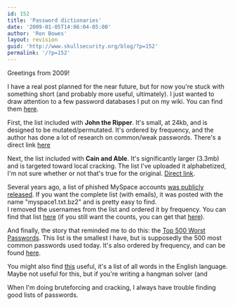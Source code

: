 ```yaml
---
id: 152
title: 'Password dictionaries'
date: '2009-01-05T14:06:04-05:00'
author: 'Ron Bowes'
layout: revision
guid: 'http://www.skullsecurity.org/blog/?p=152'
permalink: '/?p=152'
---
```


Greetings from 2009!

I have a real post planned for the near future, but for now you're stuck with something short (and probably more useful, ultimately). I just wanted to draw attention to a few password databases I put on my wiki. You can find them [here](http://www.skullsecurity.org/wiki/index.php/Passwords).

First, the list included with **John the Ripper**. It's small, at 24kb, and is designed to be mutated/permutated. It's ordered by frequency, and the author has done a lot of research on common/weak passwords. There's a direct link [here](http://www.skullsecurity.org/wiki/images/5/53/List-john.txt)

Next, the list included with **Cain and Able**. It's significantly larger (3.3mb) and is targeted toward local cracking. The list I've uploaded it alphabetized, I'm not sure whether or not that's true for the original. [Direct link](http://www.skullsecurity.org/wiki/images/b/b5/List-cain.txt).

Several years ago, a list of phished MySpace accounts [was publicly released](http://www.wired.com/politics/security/commentary/securitymatters/2006/12/72300). If you want the complete list (with emails), it was posted with the name "myspace1.txt.bz2" and is pretty easy to find.  
I removed the usernames from the list and ordered it by frequency. You can find that list [here](http://www.skullsecurity.org/wiki/images/7/72/List-myspace.txt) (if you still want the counts, you can get that [here](http://www.skullsecurity.org/wiki/images/c/c5/Myspace-counts.txt)).

And finally, the story that reminded me to do this: the [Top 500 Worst Passwords](http://www.whatsmypass.com/?p=415). This list is the smallest I have, but is supposedly the 500 most common passwords used today. It's also ordered by frequency, and can be found [here](http://www.skullsecurity.org/wiki/images/c/ca/500-worst-passwords.txt).

You might also find [this](http://www.skullsecurity.org/wiki/images/8/82/English.txt) useful, it's a list of all words in the English language. Maybe not useful for this, but if you're writing a hangman solver (and

When I'm doing bruteforcing and cracking, I always have trouble finding good lists of passwords.